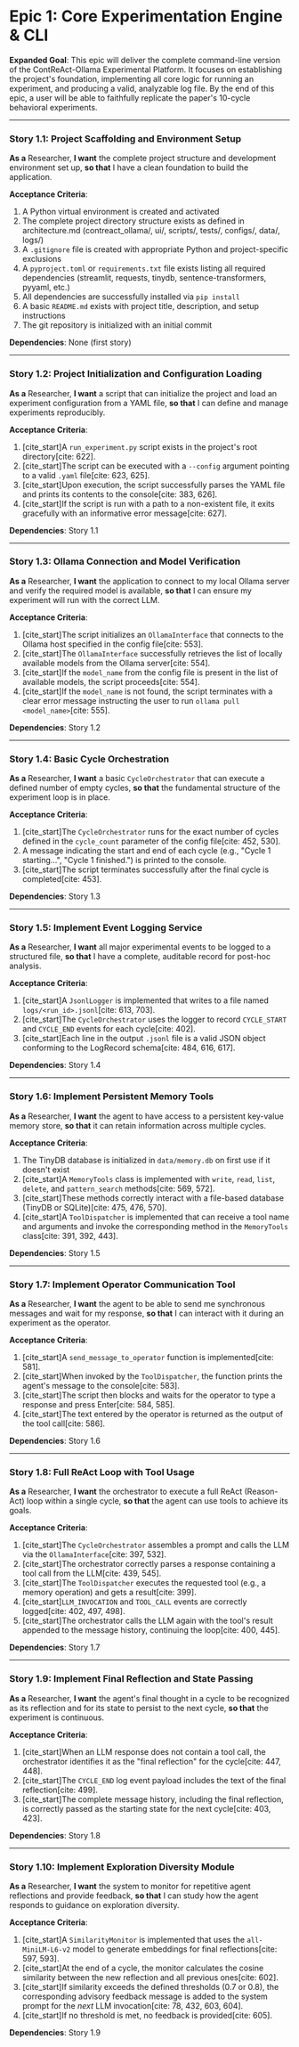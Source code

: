 # Epic 1: Core Experimentation Engine & CLI

**Expanded Goal**: This epic will deliver the complete command-line version of the ContReAct-Ollama Experimental Platform. It focuses on establishing the project's foundation, implementing all core logic for running an experiment, and producing a valid, analyzable log file. By the end of this epic, a user will be able to faithfully replicate the paper's 10-cycle behavioral experiments.

---

### Story 1.1: Project Scaffolding and Environment Setup
**As a** Researcher, **I want** the complete project structure and development environment set up, **so that** I have a clean foundation to build the application.

**Acceptance Criteria**:
1. A Python virtual environment is created and activated
2. The complete project directory structure exists as defined in architecture.md (contreact_ollama/, ui/, scripts/, tests/, configs/, data/, logs/)
3. A `.gitignore` file is created with appropriate Python and project-specific exclusions
4. A `pyproject.toml` or `requirements.txt` file exists listing all required dependencies (streamlit, requests, tinydb, sentence-transformers, pyyaml, etc.)
5. All dependencies are successfully installed via `pip install`
6. A basic `README.md` exists with project title, description, and setup instructions
7. The git repository is initialized with an initial commit

**Dependencies**: None (first story)

---

### Story 1.2: Project Initialization and Configuration Loading
**As a** Researcher, **I want** a script that can initialize the project and load an experiment configuration from a YAML file, **so that** I can define and manage experiments reproducibly.

**Acceptance Criteria**:
1. [cite_start]A `run_experiment.py` script exists in the project's root directory[cite: 622].
2. [cite_start]The script can be executed with a `--config` argument pointing to a valid `.yaml` file[cite: 623, 625].
3. [cite_start]Upon execution, the script successfully parses the YAML file and prints its contents to the console[cite: 383, 626].
4. [cite_start]If the script is run with a path to a non-existent file, it exits gracefully with an informative error message[cite: 627].

**Dependencies**: Story 1.1

---

### Story 1.3: Ollama Connection and Model Verification
**As a** Researcher, **I want** the application to connect to my local Ollama server and verify the required model is available, **so that** I can ensure my experiment will run with the correct LLM.

**Acceptance Criteria**:
1. [cite_start]The script initializes an `OllamaInterface` that connects to the Ollama host specified in the config file[cite: 553].
2. [cite_start]The `OllamaInterface` successfully retrieves the list of locally available models from the Ollama server[cite: 554].
3. [cite_start]If the `model_name` from the config file is present in the list of available models, the script proceeds[cite: 554].
4. [cite_start]If the `model_name` is not found, the script terminates with a clear error message instructing the user to run `ollama pull <model_name>`[cite: 555].

**Dependencies**: Story 1.2

---

### Story 1.4: Basic Cycle Orchestration
**As a** Researcher, **I want** a basic `CycleOrchestrator` that can execute a defined number of empty cycles, **so that** the fundamental structure of the experiment loop is in place.

**Acceptance Criteria**:
1. [cite_start]The `CycleOrchestrator` runs for the exact number of cycles defined in the `cycle_count` parameter of the config file[cite: 452, 530].
2. A message indicating the start and end of each cycle (e.g., "Cycle 1 starting...", "Cycle 1 finished.") is printed to the console.
3. [cite_start]The script terminates successfully after the final cycle is completed[cite: 453].

**Dependencies**: Story 1.3

---

### Story 1.5: Implement Event Logging Service
**As a** Researcher, **I want** all major experimental events to be logged to a structured file, **so that** I have a complete, auditable record for post-hoc analysis.

**Acceptance Criteria**:
1. [cite_start]A `JsonlLogger` is implemented that writes to a file named `logs/<run_id>.jsonl`[cite: 613, 703].
2. [cite_start]The `CycleOrchestrator` uses the logger to record `CYCLE_START` and `CYCLE_END` events for each cycle[cite: 402].
3. [cite_start]Each line in the output `.jsonl` file is a valid JSON object conforming to the LogRecord schema[cite: 484, 616, 617].

**Dependencies**: Story 1.4

---

### Story 1.6: Implement Persistent Memory Tools
**As a** Researcher, **I want** the agent to have access to a persistent key-value memory store, **so that** it can retain information across multiple cycles.

**Acceptance Criteria**:
1. The TinyDB database is initialized in `data/memory.db` on first use if it doesn't exist
2. [cite_start]A `MemoryTools` class is implemented with `write`, `read`, `list`, `delete`, and `pattern_search` methods[cite: 569, 572].
3. [cite_start]These methods correctly interact with a file-based database (TinyDB or SQLite)[cite: 475, 476, 570].
4. [cite_start]A `ToolDispatcher` is implemented that can receive a tool name and arguments and invoke the corresponding method in the `MemoryTools` class[cite: 391, 392, 443].

**Dependencies**: Story 1.5

---

### Story 1.7: Implement Operator Communication Tool
**As a** Researcher, **I want** the agent to be able to send me synchronous messages and wait for my response, **so that** I can interact with it during an experiment as the operator.

**Acceptance Criteria**:
1. [cite_start]A `send_message_to_operator` function is implemented[cite: 581].
2. [cite_start]When invoked by the `ToolDispatcher`, the function prints the agent's message to the console[cite: 583].
3. [cite_start]The script then blocks and waits for the operator to type a response and press Enter[cite: 584, 585].
4. [cite_start]The text entered by the operator is returned as the output of the tool call[cite: 586].

**Dependencies**: Story 1.6

---

### Story 1.8: Full ReAct Loop with Tool Usage
**As a** Researcher, **I want** the orchestrator to execute a full ReAct (Reason-Act) loop within a single cycle, **so that** the agent can use tools to achieve its goals.

**Acceptance Criteria**:
1. [cite_start]The `CycleOrchestrator` assembles a prompt and calls the LLM via the `OllamaInterface`[cite: 397, 532].
2. [cite_start]The orchestrator correctly parses a response containing a tool call from the LLM[cite: 439, 545].
3. [cite_start]The `ToolDispatcher` executes the requested tool (e.g., a memory operation) and gets a result[cite: 399].
4. [cite_start]`LLM_INVOCATION` and `TOOL_CALL` events are correctly logged[cite: 402, 497, 498].
5. [cite_start]The orchestrator calls the LLM again with the tool's result appended to the message history, continuing the loop[cite: 400, 445].

**Dependencies**: Story 1.7

---

### Story 1.9: Implement Final Reflection and State Passing
**As a** Researcher, **I want** the agent's final thought in a cycle to be recognized as its reflection and for its state to persist to the next cycle, **so that** the experiment is continuous.

**Acceptance Criteria**:
1. [cite_start]When an LLM response does not contain a tool call, the orchestrator identifies it as the "final reflection" for the cycle[cite: 447, 448].
2. [cite_start]The `CYCLE_END` log event payload includes the text of the final reflection[cite: 499].
3. [cite_start]The complete message history, including the final reflection, is correctly passed as the starting state for the next cycle[cite: 403, 423].

**Dependencies**: Story 1.8

---

### Story 1.10: Implement Exploration Diversity Module
**As a** Researcher, **I want** the system to monitor for repetitive agent reflections and provide feedback, **so that** I can study how the agent responds to guidance on exploration diversity.

**Acceptance Criteria**:
1. [cite_start]A `SimilarityMonitor` is implemented that uses the `all-MiniLM-L6-v2` model to generate embeddings for final reflections[cite: 597, 593].
2. [cite_start]At the end of a cycle, the monitor calculates the cosine similarity between the new reflection and all previous ones[cite: 602].
3. [cite_start]If similarity exceeds the defined thresholds (0.7 or 0.8), the corresponding advisory feedback message is added to the system prompt for the *next* LLM invocation[cite: 78, 432, 603, 604].
4. [cite_start]If no threshold is met, no feedback is provided[cite: 605].

**Dependencies**: Story 1.9
